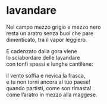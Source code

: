 # lavandare
Nel campo mezzo grigio e mezzo nero    
resta un aratro senza buoi che pare    
dimenticato, tra il vapor leggiero.    

E cadenzato dalla gora viene    
lo sciabordare delle lavandare    
con tonfi spessi e lunghe cantilene:    

il vento soffia e nevica la frasca,    
e tu non torni ancora al tuo paese!    
quando partisti, come son rimasta!    
come l’aratro in mezzo alla maggese.    